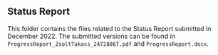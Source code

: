 ## Status Report
This folder contains the files related to the Status Report submitted in December 2022. The submitted versions can be found in `ProgressReport_ZsoltTakacs_2472886T.pdf` and `ProgressReport.docx`.